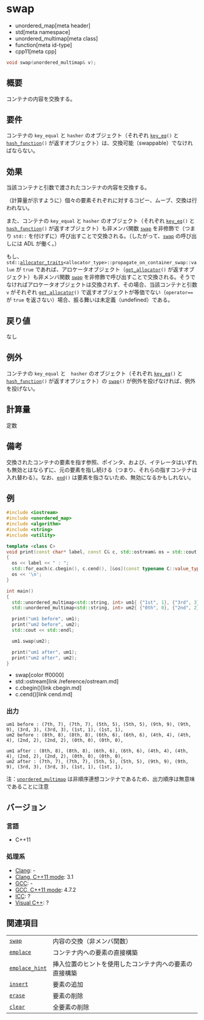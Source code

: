 # swap
* unordered_map[meta header]
* std[meta namespace]
* unordered_multimap[meta class]
* function[meta id-type]
* cpp11[meta cpp]

```cpp
void swap(unordered_multimap& v);
```

## 概要
コンテナの内容を交換する。


## 要件
コンテナの `key_equal` と `hasher` のオブジェクト（それぞれ [`key_eq`](key_eq.md)`()` と [`hash_function`](hash_function.md)`()` が返すオブジェクト）は、交換可能（swappable）でなければならない。


## 効果
当該コンテナと引数で渡されたコンテナの内容を交換する。

（計算量が示すように）個々の要素それぞれに対するコピー、ムーブ、交換は行われない。

また、コンテナの `key_equal` と `hasher` のオブジェクト（それぞれ [`key_eq`](key_eq.md)`()` と [`hash_function`](hash_function.md)`()` が返すオブジェクト）も非メンバ関数 [`swap`](/reference/utility/swap.md) を非修飾で（つまり `std::` を付けずに）呼び出すことで交換される。（したがって、[`swap`](/reference/utility/swap.md) の呼び出しには ADL が働く。）

もし、`std::`[`allocator_traits`](/reference/memory/allocator_traits.md)`<allocator_type>::propagate_on_container_swap::value` が `true` であれば、アロケータオブジェクト（[`get_allocator`](get_allocator.md)`()` が返すオブジェクト）も非メンバ関数 [`swap`](/reference/utility/swap.md) を非修飾で呼び出すことで交換される。そうでなければアロケータオブジェクトは交換されず、その場合、当該コンテナと引数 `v` がそれぞれ [`get_allocator`](get_allocator.md)`()` で返すオブジェクトが等価でない（`operator==` が `true` を返さない）場合、振る舞いは未定義（undefined）である。


## 戻り値
なし


## 例外
コンテナの `key_equal` と　`hasher` のオブジェクト（それぞれ [`key_eq`](key_eq.md)`()` と [`hash_function`](hash_function.md)`()` が返すオブジェクト）の [`swap`](/reference/utility/swap.md)`()` が例外を投げなければ、例外を投げない。


## 計算量
定数


## 備考
交換されたコンテナの要素を指す参照、ポインタ、および、イテレータはいずれも無効とはならずに、元の要素を指し続ける（つまり、それらの指すコンテナは入れ替わる）。なお、[`end`](end.md)`()` は要素を指さないため、無効になるかもしれない。


## 例
```cpp example
#include <iostream>
#include <unordered_map>
#include <algorithm>
#include <string>
#include <utility>

template <class C>
void print(const char* label, const C& c, std::ostream& os = std::cout)
{
  os << label << " : ";
  std::for_each(c.cbegin(), c.cend(), [&os](const typename C::value_type& v) { os << '(' << v.first << ", " << v.second << "), "; });
  os << '\n';
}

int main()
{
  std::unordered_multimap<std::string, int> um1{ {"1st", 1}, {"3rd", 3}, {"5th", 5}, {"7th", 7}, {"9th", 9}, {"1st", 1}, {"3rd", 3}, {"5th", 5}, {"7th", 7}, {"9th", 9}, };
  std::unordered_multimap<std::string, int> um2{ {"0th", 0}, {"2nd", 2}, {"4th", 4}, {"6th", 6}, {"8th", 8}, {"0th", 0}, {"2nd", 2}, {"4th", 4}, {"6th", 6}, {"8th", 8}, };

  print("um1 before", um1);
  print("um2 before", um2);
  std::cout << std::endl;

  um1.swap(um2);

  print("um1 after", um1);
  print("um2 after", um2);
}
```
* swap[color ff0000]
* std::ostream[link /reference/ostream.md]
* c.cbegin()[link cbegin.md]
* c.cend()[link cend.md]

### 出力
```
um1 before : (7th, 7), (7th, 7), (5th, 5), (5th, 5), (9th, 9), (9th, 9), (3rd, 3), (3rd, 3), (1st, 1), (1st, 1), 
um2 before : (8th, 8), (8th, 8), (6th, 6), (6th, 6), (4th, 4), (4th, 4), (2nd, 2), (2nd, 2), (0th, 0), (0th, 0), 

um1 after : (8th, 8), (8th, 8), (6th, 6), (6th, 6), (4th, 4), (4th, 4), (2nd, 2), (2nd, 2), (0th, 0), (0th, 0), 
um2 after : (7th, 7), (7th, 7), (5th, 5), (5th, 5), (9th, 9), (9th, 9), (3rd, 3), (3rd, 3), (1st, 1), (1st, 1), 
```

注：[`unordered_multimap`](/reference/unordered_map/unordered_multimap.md) は非順序連想コンテナであるため、出力順序は無意味であることに注意


## バージョン
### 言語
- C++11

### 処理系
- [Clang](/implementation.md#clang): -
- [Clang, C++11 mode](/implementation.md#clang): 3.1
- [GCC](/implementation.md#gcc): -
- [GCC, C++11 mode](/implementation.md#gcc): 4.7.2
- [ICC](/implementation.md#icc): ?
- [Visual C++](/implementation.md#visual_cpp): ?

## 関連項目

|                                     |                                                        |
|-------------------------------------|--------------------------------------------------------|
| [`swap`](swap_free.md)            | 内容の交換（非メンバ関数）                             |
| [`emplace`](emplace.md)           | コンテナ内への要素の直接構築                           |
| [`emplace_hint`](emplace_hint.md) | 挿入位置のヒントを使用したコンテナ内への要素の直接構築 |
| [`insert`](insert.md)             | 要素の追加                                             |
| [`erase`](erase.md)               | 要素の削除                                             |
| [`clear`](clear.md)               | 全要素の削除                                           |

